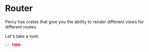 # Router

Percy has crates that give you the ability to render different views for different routes.

Let's take a look:

```rust
// TODO:
```
